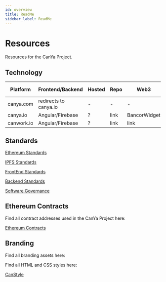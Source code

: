 ```yaml
---
id: overview
title: ReadMe
sidebar_label: ReadMe
---
```


# Resources
Resources for the CanYa Project.

## Technology

| Platform | Frontend/Backend | Hosted | Repo | Web3 | DNS Provider | DNS Custodian
| --- | --- | --- | --- | --- | --- | --- |
 canya.com | redirects to canya.io |-|-|-|-|-|
 canya.io | Angular/Firebase |?| link | BancorWidget | Name.com | CanYaHQ
 canwork.io | Angular/Firebase |?| link | link | Name.com | CanYaHQ


## Standards

[Ethereum Standards](smart-contract-standards.md)

[IPFS Standards]()

[FrontEnd Standards]()

[Backend Standards]()

[Software Governance]()

## Ethereum Contracts

Find all contract addresses used in the CanYa Project here:

[Ethereum Contracts](https://github.com/canyaio/Resources/tree/master/SmartContracts)

## Branding

Find all branding assets here:

[]()

Find all HTML and CSS styles here:

[CanStyle](https://canstyle.io)



